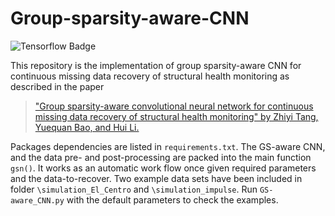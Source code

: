 # Group-sparsity-aware-CNN

![Tensorflow Badge](https://aleen42.github.io/badges/src/tensorflow.svg)

This repository is the implementation of group sparsity-aware CNN for
continuous missing data recovery of structural health monitoring as described in the paper

> ["Group sparsity-aware convolutional neural network for continuous missing data recovery of structural health monitoring"
by Zhiyi Tang, Yuequan Bao, and Hui Li.](https://journals.sagepub.com/doi/full/10.1177/1475921720931745)

Packages dependencies are listed in `requirements.txt`. The GS-aware CNN, and the data pre- and post-processing are packed into
the main function `gsn()`. It works as an automatic work flow once given required parameters and the data-to-recover.
Two example data sets have been included in folder `\simulation_El_Centro` and `\simulation_impulse`. Run `GS-aware_CNN.py` with the
default parameters to check the examples.